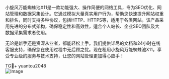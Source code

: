 小旋风万能蜘蛛池X11是一款功能强大、操作简便的网络工具，专为SEO优化、网站管理和数据采集设计。它通过模拟大量真实用户行为，帮助您快速提升网站权重和排名，同时支持多种协议，包括HTTP、HTTPS等，适用于各类网站。该产品采用先进的分布式架构，确保稳定性和高效性，适合个人站长、企业SEO团队及大数据采集需求者使用。

无论是新手还是资深从业者，都能轻松上手。我们提供详尽的文档和24小时在线客服支持，确保您在使用过程中无后顾之忧。现在租用小旋风万能蜘蛛池X11，享受专业级的服务与技术支持，让您的网站管理更加得心应手！

TG💪+ yuantou2048  
![Image](https://github.com/user-attachments/assets/42a5a4a5-fea9-4a1d-8aa0-73e57e430cca)